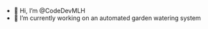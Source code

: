 - 👋 Hi, I’m @CodeDevMLH
- 🌱 I’m currently working on an automated garden watering system


<!---
CodeDevByMLH/CodeDevByMLH is a ✨ special ✨ repository because its `README.md` (this file) appears on your GitHub profile.
You can click the Preview link to take a look at your changes.
--->

